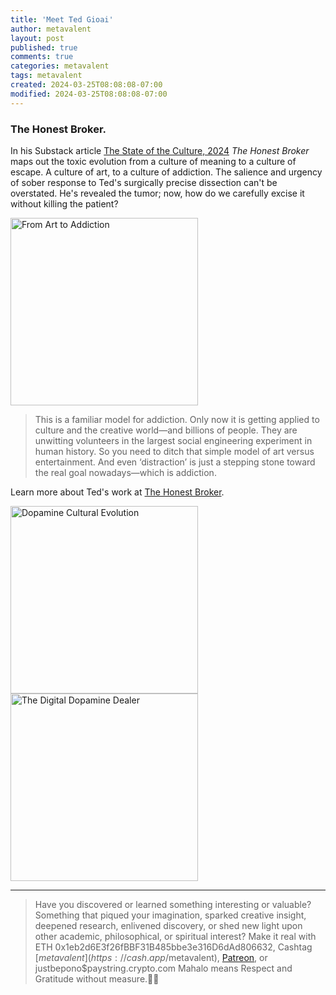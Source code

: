 ```yaml
---
title: 'Meet Ted Gioai'
author: metavalent
layout: post
published: true
comments: true
categories: metavalent
tags: metavalent
created: 2024-03-25T08:08:08-07:00
modified: 2024-03-25T08:08:08-07:00
---
```


### The Honest Broker.

In his Substack article [The State of the Culture, 2024](https://www.honest-broker.com/p/the-state-of-the-culture-2024) *The Honest Broker* maps out the toxic evolution from a culture of meaning to a culture of escape. A culture of art, to a culture of addiction. The salience and urgency of sober response to Ted's surgically precise dissection can't be overstated. He's revealed the tumor; now, how do we carefully excise it without killing the patient?

<img src="https://metavalent.com/assets/images/Art-to-Addiction.png" alt="From Art to Addiction" width="300" height="300" loading="lazy">

> This is a familiar model for addiction.
> Only now it is getting applied to culture and the creative world—and billions of people. They are unwitting volunteers in the largest social engineering experiment in human history.
> So you need to ditch that simple model of art versus entertainment. And even ‘distraction’ is just a stepping stone toward the real goal nowadays—which is addiction.

Learn more about Ted's work at [The Honest Broker](https://www.honest-broker.com/).

<img src="https://metavalent.com/assets/images/DopamineCulturalEvolution.webp" alt="Dopamine Cultural Evolution" width="300" height="300" loading="lazy">

<img src="https://metavalent.com/assets/images/Digital.Dopamine.Dealer.jpg" alt="The Digital Dopamine Dealer" width="300" height="300" loading="lazy">


---
> Have you discovered or learned something interesting or valuable? Something that piqued your imagination, sparked creative insight, deepened research, enlivened discovery, or shed new light upon other academic, philosophical, or spiritual interest? Make it real with ETH 0x1eb2d6E3f26fBBF31B485bbe3e316D6dAd806632, Cashtag [$metavalent](https://cash.app/$metavalent), [Patreon](https://patreon.com/metavalent), or justbepono$paystring.crypto.com Mahalo means Respect and Gratitude without measure.🙏🏼
